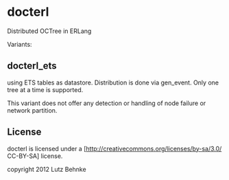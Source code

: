 docterl
=======

Distributed OCTree in ERLang

Variants:


docterl_ets
-----------

using ETS tables as datastore. Distribution is done via gen_event. Only one tree at a time is supported.

This variant does not offer any detection or handling of node failure or network partition.


License
-------

docterl is licensed under a [http://creativecommons.org/licenses/by-sa/3.0/ CC-BY-SA] license.

copyright 2012 Lutz Behnke

